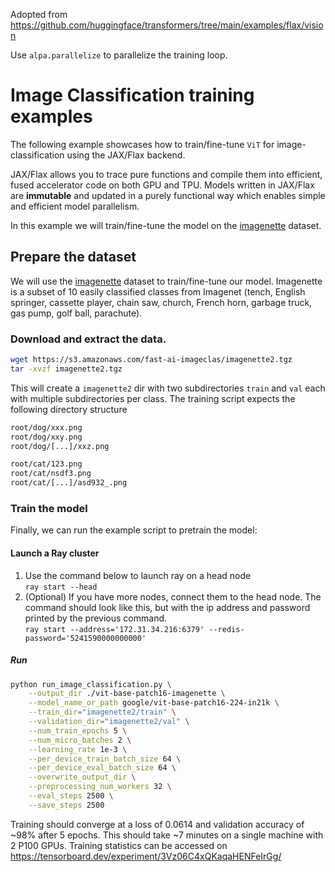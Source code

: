 <!---
Copyright 2021 The HuggingFace Team. All rights reserved.

Licensed under the Apache License, Version 2.0 (the "License");
you may not use this file except in compliance with the License.
You may obtain a copy of the License at

    http://www.apache.org/licenses/LICENSE-2.0

Unless required by applicable law or agreed to in writing, software
distributed under the License is distributed on an "AS IS" BASIS,
WITHOUT WARRANTIES OR CONDITIONS OF ANY KIND, either express or implied.
See the License for the specific language governing permissions and
limitations under the License.
-->
Adopted from https://github.com/huggingface/transformers/tree/main/examples/flax/vision

Use `alpa.parallelize` to parallelize the training loop.

# Image Classification training examples

The following example showcases how to train/fine-tune `ViT` for image-classification using the JAX/Flax backend.

JAX/Flax allows you to trace pure functions and compile them into efficient, fused accelerator code on both GPU and TPU.
Models written in JAX/Flax are **immutable** and updated in a purely functional
way which enables simple and efficient model parallelism.


In this example we will train/fine-tune the model on the [imagenette](https://github.com/fastai/imagenette) dataset.

## Prepare the dataset

We will use the [imagenette](https://github.com/fastai/imagenette) dataset to train/fine-tune our model. Imagenette is a subset of 10 easily classified classes from Imagenet (tench, English springer, cassette player, chain saw, church, French horn, garbage truck, gas pump, golf ball, parachute).


### Download and extract the data.

```bash
wget https://s3.amazonaws.com/fast-ai-imageclas/imagenette2.tgz
tar -xvzf imagenette2.tgz
```

This will create a `imagenette2` dir with two subdirectories `train` and `val` each with multiple subdirectories per class. The training script expects the following directory structure

```bash
root/dog/xxx.png
root/dog/xxy.png
root/dog/[...]/xxz.png

root/cat/123.png
root/cat/nsdf3.png
root/cat/[...]/asd932_.png
```

### Train the model

Finally, we can run the example script to pretrain the model:

#### Launch a Ray cluster
1. Use the command below to launch ray on a head node  
  ```ray start --head```
2. (Optional) If you have more nodes, connect them to the head node. The command should look like this, but with the ip address and password printed by the previous command.   
  ```ray start --address='172.31.34.216:6379' --redis-password='5241590000000000'```

##### Run
```bash
python run_image_classification.py \
    --output_dir ./vit-base-patch16-imagenette \
    --model_name_or_path google/vit-base-patch16-224-in21k \
    --train_dir="imagenette2/train" \
    --validation_dir="imagenette2/val" \
    --num_train_epochs 5 \
    --num_micro_batches 2 \
    --learning_rate 1e-3 \
    --per_device_train_batch_size 64 \
    --per_device_eval_batch_size 64 \
    --overwrite_output_dir \
    --preprocessing_num_workers 32 \
    --eval_steps 2500 \
    --save_steps 2500
```
Training should converge at a loss of 0.0614 and validation accuracy of ~98% after 5 epochs. This should take ~7 minutes on a single machine with 2 P100 GPUs. Training statistics can be accessed on https://tensorboard.dev/experiment/3Vz06C4xQKaqaHENFeIrGg/